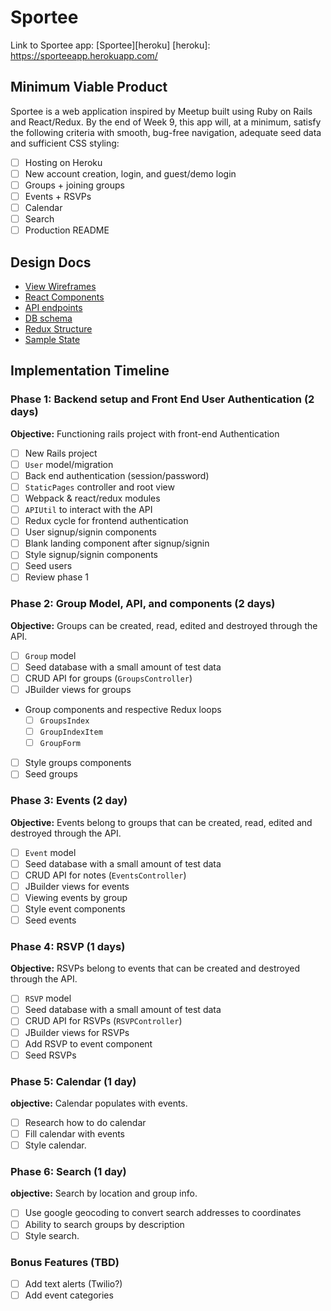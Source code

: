 # Sportee

Link to Sportee app: [Sportee][heroku]
[heroku]: https://sporteeapp.herokuapp.com/

## Minimum Viable Product

Sportee is a web application inspired by Meetup built using Ruby on Rails and React/Redux.  By the end of Week 9, this app will, at a minimum, satisfy the following criteria with smooth, bug-free navigation, adequate seed data and sufficient CSS styling:


- [ ] Hosting on Heroku
- [ ] New account creation, login, and guest/demo login
- [ ] Groups + joining groups
- [ ] Events + RSVPs
- [ ] Calendar
- [ ] Search
- [ ] Production README

## Design Docs
* [View Wireframes][wireframes]
* [React Components][components]
* [API endpoints][api-endpoints]
* [DB schema][schema]
* [Redux Structure][redux-structure]
* [Sample State][sample-state]

[wireframes]: wireframes
[components]: component-heirarchy.md
[redux-structure]: redux-structure.md
[sample-state]: sample-state.md
[api-endpoints]: api-endpoints.md
[schema]: schema.md

## Implementation Timeline

### Phase 1: Backend setup and Front End User Authentication (2 days)

**Objective:** Functioning rails project with front-end Authentication

- [ ] New Rails project
- [ ] `User` model/migration
- [ ] Back end authentication (session/password)
- [ ] `StaticPages` controller and root view
- [ ] Webpack & react/redux modules
- [ ] `APIUtil` to interact with the API
- [ ] Redux cycle for frontend authentication
- [ ] User signup/signin components
- [ ] Blank landing component after signup/signin
- [ ] Style signup/signin components
- [ ] Seed users
- [ ] Review phase 1

### Phase 2: Group Model, API, and components (2 days)

**Objective:** Groups can be created, read, edited and destroyed through
the API.

- [ ] `Group` model
- [ ] Seed database with a small amount of test data
- [ ] CRUD API for groups (`GroupsController`)
- [ ] JBuilder views for groups
- Group components and respective Redux loops
  - [ ] `GroupsIndex`
  - [ ] `GroupIndexItem`
  - [ ] `GroupForm`
- [ ] Style groups components
- [ ] Seed groups

### Phase 3: Events (2 day)

**Objective:** Events belong to groups that can be created, read, edited and destroyed through the API.

- [ ] `Event` model
- [ ] Seed database with a small amount of test data
- [ ] CRUD API for notes (`EventsController`)
- [ ] JBuilder views for events
- [ ] Viewing events by group
- [ ] Style event components
- [ ] Seed events

### Phase 4: RSVP (1 days)

**Objective:** RSVPs belong to events that can be created and destroyed through the API.

- [ ] `RSVP` model
- [ ] Seed database with a small amount of test data
- [ ] CRUD API for RSVPs (`RSVPController`)
- [ ] JBuilder views for RSVPs
- [ ] Add RSVP to event component
- [ ] Seed RSVPs

### Phase 5: Calendar (1 day)

**objective:** Calendar populates with events.

- [ ] Research how to do calendar
- [ ] Fill calendar with events
- [ ] Style calendar.

### Phase 6: Search (1 day)

**objective:** Search by location and group info.

- [ ] Use google geocoding to convert search addresses to coordinates
- [ ] Ability to search groups by description
- [ ] Style search.

### Bonus Features (TBD)
- [ ] Add text alerts (Twilio?)
- [ ] Add event categories
